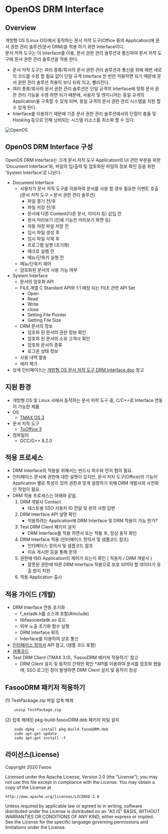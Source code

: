 # OpenOS DRM Interface

## Overview
개방형 OS (Linux OS)에서 동작하는 문서 저작 도구(Office 류의 Application)에 문서 권한 관리 솔루션(문서 DRM)을 적용 하기 위한 Interface이다.  
문서 저작 도구는 이 Interface를 이용, 문서 권한 관리 솔루션과 통신하여 문서 저작 도구에 문서 권한 관리 솔루션을 적용 한다.
* 문서 저작 도구는 여러 종류/회사의 문서 권한 관리 솔루션과 통신을 위해 매번 새로이 코드를 수정 할 필요 없이 단일 규격 Interface 한 번만 적용하면 되기 때문에 문서 권한 관리 솔루션 적용이 보다 쉬워 지고, 빨라진다.
* 여러 종류/회사의 문서 권한 관리 솔루션은 단일 규격의 Interface에 맞춰 문서 권한 관리 기능을 수행 하면 되기 때문에, 사용자 및 엔지니어는 동일 규격의 Application을 구축할 수 있게 되며, 동일 규격의 문서 권한 관리 시스템을 지원 할 수 있게 된다.
* Interface를 이용하기 때문에 기존 문서 권한 관리 솔루션에서의 단점이 충돌 및 Hooking 등으로 인해 낭비되는 시스템 리소스를 최소화 할 수 있다.

![OpenOS](https://user-images.githubusercontent.com/65989637/99944330-053b4400-2db6-11eb-9cd2-10b44bc4ddde.png)

## OpenOS DRM Interface 구성
OpenOS DRM Interface는 크게 문서 저작 도구 Application의 UI 관련 부분을 위한 'Document Interface'와, 파일의 입/출력 및 암호화된 파일의 정보 확인 등을 위한 'System Interface'로 나뉜다. 

* Document Interface
   * 사용자가 문서 저작 도구를 이용하여 문서를 사용 할 경우 필요한 이벤트 호출 (문서 저작 도구 > 문서 권한 관리 솔루션)
      * 파일 열기 전/후
      * 파일 저장 전/후
      * 문서에 다른 Content(다른 문서, 이미지 등) 삽입 전
      * 문서 미리보기 (인쇄 기능전 미리보기 화면 등)
      * 자동 저장 파일 저장 전
      * 임시 파일 생성 후
      * 임시 파일 삭제 후
      * 프로그램 실행 (초기화)
      * 매크로 실행 전
      * 메뉴/단축키 실행 전
   * 메뉴/단축키 제어
   * 암호화된 문서의 사용 가능 여부
* System Interface
   * 문서의 암호화 API
   * FILE 계열 C Standard API와 1:1 매칭 되는 FILE 관련 API Set
      * Open
      * Read
      * Write
      * close
      * Setting File Pointer
      * Getting File Size
   * DRM 문서의 정보
      * 암호화 된 문서의 권한 정보 확인
      * 암호화 된 문서의 소유 고객사 확인
      * 암호화 문서의 종류
      * 로그온 상태 정보
   * 사용 내역 발송
   * 에러 체크
* 상세 인터페이스는 [개방형 OS 문서 저작 도구 DRM Interface.doc](https://github.com/Fasoo-OpenProject/OpenOS-DRM/blob/master/DOC/%EA%B0%9C%EB%B0%A9%ED%98%95%20OS%20%EB%AC%B8%EC%84%9C%20%EC%A0%80%EC%9E%91%20%EB%8F%84%EA%B5%AC%20DRM%20Interface.docx) 참고

## 지원 환경
   * 개방형 OS 및 Linux 사에서 동작하는 문서 저작 도구 중, C/C++로 Interface 연동이 가능한 제품
   * OS
      * [TMAX OS 3](https://tmaxanc.com/#!/product-introduce/TmaxOS) 
   * 문서 저작 도구
      * [ToOffice 3](https://tmaxanc.com/#!/product-introduce/ToOffice)
   * 컴파일러
      * GCC/G++ 8.2.0

## 적용 프로세스
   * DRM Interface의 적용을 위해서는 반드시 파수와 먼저 협의 필요.
   * 인터페이스 문서에 권한에 대한 설명이 있지만, 문서 저자 도구(Office)의 기능이 Application 별로 특성이 있어 권한과 맞게 설정하기 위해 DRM 개발사와 사전확인 작업이 필요.
   * DRM 적용 프로세스는 아래와 같음.
      1. DRM 개발사 Contact
         * 테스트용 SSO 사용자 ID 전달 및 문의 사항 답변 
      1. DRM Interface API 설명 확인
         * 적용하려는 Application에 DRM Interface 및 DRM 적용이 가능 한가?
      2. Test DRM Client 패키지 설치
         * DRM Interface를 적용 하면서 또는 적용 후, 정상 동작 확인 
      3. DRM Interface 적용 (인터페이스 정의서 및 샘플코드 참조)
         * 인터페이스 정의서 및 샘플코드 참조
         * 이슈 게시판 등을 통해 문의
      4. 권한에 따라 Application이 제어가 되는지 확인 ( 적용자 / DRM 개발사 )
         * 잘못된 권한에 따른 DRM Interface 적용으로 보호 되어야 할 데이터가 유출 방지 차원 
      5. 적용 Application 출시
   

## 적용 가이드 (개발)
   * DRM Interface 연동 초기화
      * f_extadk.h를 소스에 포함(#include)
      * libfasooextadk.so 로드
      * 외부 노출 초기화 함수 실행
      * DRM Interface 획득
      * Interface를 이용하여 상호 통신
   * [인터페이스 정의서](https://github.com/Fasoo-OpenProject/OpenOS-DRM/blob/master/DOC/%EA%B0%9C%EB%B0%A9%ED%98%95%20OS%20%EB%AC%B8%EC%84%9C%20%EC%A0%80%EC%9E%91%20%EB%8F%84%EA%B5%AC%20DRM%20Interface.docx) API 참고, (샘플 코드 포함)
   * [샘플코드](https://github.com/Fasoo-OpenProject/OpenOS-DRM/tree/master/ExtADK)
   * Test DRM Client (TMAX 3.0), 'FasooDRM 패키저 적용하기' 참고
      * DRM Client 설치 및 동작의 간략한 확인
         *API를 이용하여 문서를 암호화 했을 때, SSO 로그인 창이 발생하면 DRM Client 설치 및 동작이 정상
      
## FasooDRM 패키저 적용하기
(1) TestPackage.zip 파일 압축 해제 

        unzip TestPackage.zip

(2) 압축 해제된 pkg-build-fasooDRM.deb 패키저 파일 설치

        sudo dpkg --install pkg-build-fasooDRM.deb
        sudo apt-get update
        sudo apt-get install -f


## 라이선스(License)
Copyright 2020 Fasoo

Licensed under the Apache License, Version 2.0 (the "License");
you may not use this file except in compliance with the License.
You may obtain a copy of the License at

    http://www.apache.org/licenses/LICENSE-2.0

Unless required by applicable law or agreed to in writing, software
distributed under the License is distributed on an "AS IS" BASIS,
WITHOUT WARRANTIES OR CONDITIONS OF ANY KIND, either express or implied.
See the License for the specific language governing permissions and
limitations under the License.
